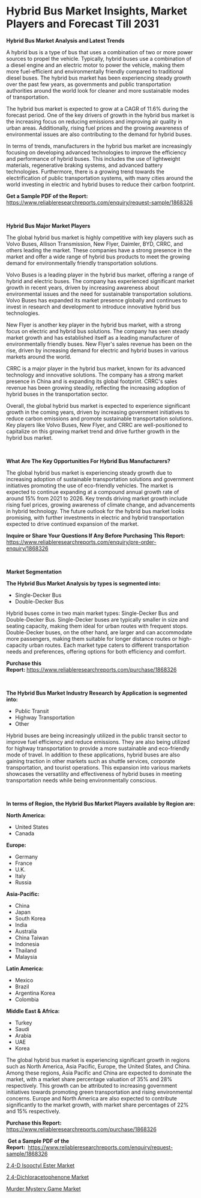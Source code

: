 <p><h1>Hybrid Bus Market Insights, Market Players and Forecast Till 2031</h1></p><p><strong>Hybrid Bus Market Analysis and Latest Trends</strong></p>
<p><p>A hybrid bus is a type of bus that uses a combination of two or more power sources to propel the vehicle. Typically, hybrid buses use a combination of a diesel engine and an electric motor to power the vehicle, making them more fuel-efficient and environmentally friendly compared to traditional diesel buses. The hybrid bus market has been experiencing steady growth over the past few years, as governments and public transportation authorities around the world look for cleaner and more sustainable modes of transportation.</p><p>The hybrid bus market is expected to grow at a CAGR of 11.6% during the forecast period. One of the key drivers of growth in the hybrid bus market is the increasing focus on reducing emissions and improving air quality in urban areas. Additionally, rising fuel prices and the growing awareness of environmental issues are also contributing to the demand for hybrid buses.</p><p>In terms of trends, manufacturers in the hybrid bus market are increasingly focusing on developing advanced technologies to improve the efficiency and performance of hybrid buses. This includes the use of lightweight materials, regenerative braking systems, and advanced battery technologies. Furthermore, there is a growing trend towards the electrification of public transportation systems, with many cities around the world investing in electric and hybrid buses to reduce their carbon footprint.</p></p>
<p><strong>Get a Sample PDF of the Report:&nbsp;</strong> <a href="https://www.reliableresearchreports.com/enquiry/request-sample/1868326">https://www.reliableresearchreports.com/enquiry/request-sample/1868326</a></p>
<p>&nbsp;</p>
<p><strong>Hybrid Bus Major Market Players</strong></p>
<p><p>The global hybrid bus market is highly competitive with key players such as Volvo Buses, Allison Transmission, New Flyer, Daimler, BYD, CRRC, and others leading the market. These companies have a strong presence in the market and offer a wide range of hybrid bus products to meet the growing demand for environmentally friendly transportation solutions.</p><p>Volvo Buses is a leading player in the hybrid bus market, offering a range of hybrid and electric buses. The company has experienced significant market growth in recent years, driven by increasing awareness about environmental issues and the need for sustainable transportation solutions. Volvo Buses has expanded its market presence globally and continues to invest in research and development to introduce innovative hybrid bus technologies.</p><p>New Flyer is another key player in the hybrid bus market, with a strong focus on electric and hybrid bus solutions. The company has seen steady market growth and has established itself as a leading manufacturer of environmentally friendly buses. New Flyer's sales revenue has been on the rise, driven by increasing demand for electric and hybrid buses in various markets around the world.</p><p>CRRC is a major player in the hybrid bus market, known for its advanced technology and innovative solutions. The company has a strong market presence in China and is expanding its global footprint. CRRC's sales revenue has been growing steadily, reflecting the increasing adoption of hybrid buses in the transportation sector.</p><p>Overall, the global hybrid bus market is expected to experience significant growth in the coming years, driven by increasing government initiatives to reduce carbon emissions and promote sustainable transportation solutions. Key players like Volvo Buses, New Flyer, and CRRC are well-positioned to capitalize on this growing market trend and drive further growth in the hybrid bus market.</p></p>
<p>&nbsp;</p>
<p><strong>What Are The Key Opportunities For Hybrid Bus Manufacturers?</strong></p>
<p><p>The global hybrid bus market is experiencing steady growth due to increasing adoption of sustainable transportation solutions and government initiatives promoting the use of eco-friendly vehicles. The market is expected to continue expanding at a compound annual growth rate of around 15% from 2021 to 2026. Key trends driving market growth include rising fuel prices, growing awareness of climate change, and advancements in hybrid technology. The future outlook for the hybrid bus market looks promising, with further investments in electric and hybrid transportation expected to drive continued expansion of the market.</p></p>
<p><strong>Inquire or Share Your Questions If Any Before Purchasing This Report:</strong> <a href="https://www.reliableresearchreports.com/enquiry/pre-order-enquiry/1868326">https://www.reliableresearchreports.com/enquiry/pre-order-enquiry/1868326</a></p>
<p>&nbsp;</p>
<p><strong>Market Segmentation</strong></p>
<p><strong>The Hybrid Bus Market Analysis by types is segmented into:</strong></p>
<p><ul><li>Single-Decker Bus</li><li>Double-Decker Bus</li></ul></p>
<p><p>Hybrid buses come in two main market types: Single-Decker Bus and Double-Decker Bus. Single-Decker buses are typically smaller in size and seating capacity, making them ideal for urban routes with frequent stops. Double-Decker buses, on the other hand, are larger and can accommodate more passengers, making them suitable for longer distance routes or high-capacity urban routes. Each market type caters to different transportation needs and preferences, offering options for both efficiency and comfort.</p></p>
<p><strong>Purchase this Report:&nbsp;</strong><a href="https://www.reliableresearchreports.com/purchase/1868326">https://www.reliableresearchreports.com/purchase/1868326</a></p>
<p>&nbsp;</p>
<p><strong>The Hybrid Bus Market Industry Research by Application is segmented into:</strong></p>
<p><ul><li>Public Transit</li><li>Highway Transportation</li><li>Other</li></ul></p>
<p><p>Hybrid buses are being increasingly utilized in the public transit sector to improve fuel efficiency and reduce emissions. They are also being utilized for highway transportation to provide a more sustainable and eco-friendly mode of travel. In addition to these applications, hybrid buses are also gaining traction in other markets such as shuttle services, corporate transportation, and tourist operations. This expansion into various markets showcases the versatility and effectiveness of hybrid buses in meeting transportation needs while being environmentally conscious.</p></p>
<p>&nbsp;</p>
<p><strong>In terms of Region, the Hybrid Bus Market Players available by Region are:</strong></p>
<p>
    <p> <strong> North America: </strong>
        <ul>
            <li>United States</li>
            <li>Canada</li>
        </ul>
        </p> 
    <p> <strong> Europe: </strong>
        <ul>
            <li>Germany</li>
            <li>France</li>
            <li>U.K.</li>
            <li>Italy</li>
            <li>Russia</li>
        </ul>
        </p> 
    <p> <strong> Asia-Pacific: </strong>
        <ul>
            <li>China</li>
            <li>Japan</li>
            <li>South Korea</li>
            <li>India</li>
            <li>Australia</li>
            <li>China Taiwan</li>
            <li>Indonesia</li>
            <li>Thailand</li>
            <li>Malaysia</li>
        </ul>
        </p> 
    <p> <strong> Latin America: </strong>
        <ul>
            <li>Mexico</li>
            <li>Brazil</li>
            <li>Argentina Korea</li>
            <li>Colombia</li>
        </ul>
        </p> 
    <p> <strong> Middle East & Africa: </strong>
        <ul>
            <li>Turkey</li>
            <li>Saudi</li>
            <li>Arabia</li>
            <li>UAE</li>
            <li>Korea</li>
        </ul>
    </p>
    </p>
<p><p>The global hybrid bus market is experiencing significant growth in regions such as North America, Asia Pacific, Europe, the United States, and China. Among these regions, Asia Pacific and China are expected to dominate the market, with a market share percentage valuation of 35% and 28% respectively. This growth can be attributed to increasing government initiatives towards promoting green transportation and rising environmental concerns. Europe and North America are also expected to contribute significantly to the market growth, with market share percentages of 22% and 15% respectively.</p></p>
<p><strong>Purchase this Report: </strong><a href="https://www.reliableresearchreports.com/purchase/1868326">https://www.reliableresearchreports.com/purchase/1868326</a></p>
<p>&nbsp;<strong>Get a Sample PDF of the Report:&nbsp;&nbsp;</strong><a href="https://www.reliableresearchreports.com/enquiry/request-sample/1868326">https://www.reliableresearchreports.com/enquiry/request-sample/1868326</a></p>
<p><strong></strong></p>
<p><p><a href="https://view.publitas.com/reportprime-1/24-d-isooctyl-ester-market-size-market-share-and-global-market-analysis-report-2023-2030/">2,4-D Isooctyl Ester Market</a></p><p><a href="https://view.publitas.com/reportprime-1/24-dichloracetophenone-market-dynamics-2023-2030-also-about-its-market-trends-projections-and-opportunities/">2,4-Dichloracetophenone Market</a></p><p><a href="https://view.publitas.com/reportprime-1/murder-mystery-game-market-centers-on-aspects-such-as-market-growth-market-share-market-opportunity-and-projected-forecasts-spanning-from-2023-to-2030/">Murder Mystery Game Market</a></p></p>